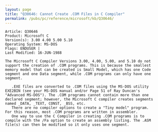 ```yaml
---
layout: page
title: "Q30646: Cannot Create .COM Files in C Compiler"
permalink: /pubs/pc/reference/microsoft/kb/Q30646/
---
```


	Article: Q30646
	Product: Microsoft C
	Version(s): 3.00 4.00 5.00 5.10
	Operating System: MS-DOS
	Flags: ENDUSER |
	Last Modified: 16-JUN-1988
	
	The Microsoft C Compiler Versions 3.00, 4.00, 5.00, and 5.10 do not
	support the creation of .COM programs. This is because the smallest
	memory model that can be created is Small Model, which has one Code
	segment and one Data segment, while .COM programs can only have one
	segment.
	
	   .EXE files are converted to .COM files using the MS-DOS utility
	EXE2BIN (see your MS-DOS manual and/or Page 51 of Ray Duncan's
	"Advanced MS-DOS"). The .COM programs cannot contain more than one
	declared segment; however, the Microsoft C compiler creates segments
	named _DATA, _TEXT, CONST, _BSS, etc.
	   There are no compiler options to create a "Tiny model" program.
	For this reason, most .COM programs are written in assembler.
	   One way to use the C Compiler in creating .COM programs is to
	compile with the /Fa option to create an assembly listing. The .ASM
	file(s) can then be modified so it only uses one segment.
